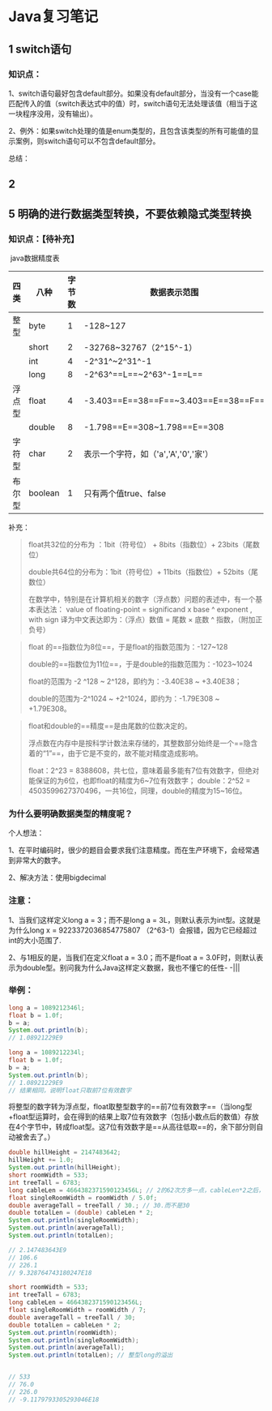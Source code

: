 # Java复习笔记



## 1 switch语句

### 知识点：

1、switch语句最好包含default部分。如果没有default部分，当没有一个case能匹配传入的值（switch表达式中的值）时，switch语句无法处理该值（相当于这一块程序没用，没有输出）。

2、例外：如果switch处理的值是enum类型的，且包含该类型的所有可能值的显示案例，则switch语句可以不包含default部分。



总结：

## 2 



## 5 明确的进行数据类型转换，不要依赖隐式类型转换

### 知识点：【待补充】



​															java数据精度表

| 四类   | 八种    | 字节数 | 数据表示范围                         |
| ------ | ------- | ------ | ------------------------------------ |
| 整型   | byte    | 1      | -128~127                             |
|        | short   | 2      | -32768~32767（2^15^-1）              |
|        | int     | 4      | -2^31^~2^31^-1                       |
|        | long    | 8      | -2^63^==L==~2^63^-1==L==             |
| 浮点型 | float   | 4      | -3.403==E==38==F==~3.403==E==38==F== |
|        | double  | 8      | -1.798==E==308~1.798==E==308         |
| 字符型 | char    | 2      | 表示一个字符，如（'a','A','0','家'） |
| 布尔型 | boolean | 1      | 只有两个值true、false                |

补充：

> float共32位的分布为 ：1bit（符号位） + 8bits（指数位）+ 23bits（尾数位）
>
> double共64位的分布为：1bit（符号位）+ 11bits（指数位）+ 52bits（尾数位）
>
> 在数学中，特别是在计算机相关的数字（浮点数）问题的表述中，有一个基本表达法：
> value of floating-point = significand x base ^ exponent , with sign 
> 译为中文表达即为：（浮点）数值 =    尾数   ×   底数 ^ 指数，（附加正负号）

> float 的==指数位为8位==，于是float的指数范围为：-127~128   
>
> double的==指数位为11位==，于是double的指数范围为：-1023~1024
>
> 
>
> float的范围为 -2 ^128 ~ 2^128，即约为：-3.40E38 ~ +3.40E38；
>
> double的范围为-2^1024 ~ +2^1024，即约为：-1.79E308 ~ +1.79E308。

> float和double的==精度==是由尾数的位数决定的。
>
> 浮点数在内存中是按科学计数法来存储的，其整数部分始终是一个==隐含着的“1”==，由于它是不变的，故不能对精度造成影响。
>
> float：2^23 = 8388608，共七位，意味着最多能有7位有效数字，但绝对能保证的为6位，也即float的精度为6~7位有效数字；
> double：2^52 = 4503599627370496，一共16位，同理，double的精度为15~16位。

### 为什么要明确数据类型的精度呢？

个人想法：

1、在平时编码时，很少的题目会要求我们注意精度。而在生产环境下，会经常遇到非常大的数字。

2、解决方法：使用bigdecimal



### 注意：

1、当我们这样定义long a = 3；而不是long a = 3L，则默认表示为int型。这就是为什么long x = 9223372036854775807 （2^63-1）会报错，因为它已经超过int的大小范围了.

2、与1相反的是，当我们在定义float a = 3.0；而不是float a = 3.0F时，则默认表示为double型。别问我为什么Java这样定义数据，我也不懂它的任性- -|||



### 举例：

```java
long a = 1089212346l;
float b = 1.0f;
b = a;
System.out.println(b);
// 1.08921229E9

long a = 1089212234l;
float b = 1.0f;
b = a;
System.out.println(b);
// 1.08921229E9
// 结果相同，说明float只取前7位有效数字
```

将整型的数字转为浮点型，float取整型数字的==前7位有效数字==（当long型+float型运算时，会在得到的结果上取7位有效数字（包括小数点后的数值）存放在4个字节中，转成float型。这7位有效数字是==从高往低取==的，余下部分则自动被舍去了。）



```java
double hillHeight = 2147483642;
hillHeight += 1.0; 
System.out.println(hillHeight);
short roomWidth = 533;
int treeTall = 6783;
long cableLen = 4664382371590123456L; // 2的62次方多一点，cableLen*2之后，如果不先转换为double，会超出long的范围（2^63-1）
float singleRoomWidth = roomWidth / 5.0f;
double averageTall = treeTall / 30.; // 30.而不是30
double totalLen = (double) cableLen * 2;
System.out.println(singleRoomWidth);
System.out.println(averageTall);
System.out.println(totalLen);

// 2.147483643E9
// 106.6
// 226.1
// 9.328764743180247E18

short roomWidth = 533;
int treeTall = 6783;
long cableLen = 4664382371590123456L;
float singleRoomWidth = roomWidth / 7;
double averageTall = treeTall / 30;
double totalLen = cableLen * 2;
System.out.println(roomWidth);
System.out.println(singleRoomWidth);
System.out.println(averageTall);
System.out.println(totalLen); // 整型long的溢出


// 533
// 76.0
// 226.0
// -9.1179793305293046E18
```

